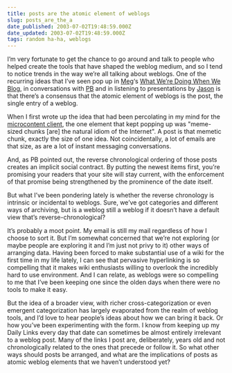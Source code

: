 ```yaml
---
title: posts are the atomic element of weblogs
slug: posts_are_the_a
date_published: 2003-07-02T19:48:59.000Z
date_updated: 2003-07-02T19:48:59.000Z
tags: random ha-ha, weblogs
---
```


I’m very fortunate to get the chance to go around and talk to people who helped create the tools that have shaped the weblog medium, and so I tend to notice trends in the way we’re all talking about weblogs. One of the recurring ideas that I’ve seen pop up in [Meg](http://www.megnut.com/)‘s [What We’re Doing When We Blog](http://www.oreillynet.com/pub/a/javascript/2002/06/13/megnut.html), in conversations with [PB](http://www.onfocus.com) and in listening to presentations by [Jason](http://www.shellen.com) is that there’s a consensus that the atomic element of weblogs is the post, the single entry of a weblog.

When I first wrote up the idea that had been percolating in my mind for the [microcontent client](http://www.dashes.com/magazine/backissues/introducing_the_microcontent_client.php), the one element that kept popping up was "meme-sized chunks [are] the natural idiom of the Internet". A post is that memetic chunk, exactly the size of one idea. Not coincidentally, a lot of emails are that size, as are a lot of instant messaging conversations.

And, as PB pointed out, the reverse chronological ordering of those posts creates an implicit social contract. By putting the newest items first, you’re promising your readers that your site will stay current, with the enforcement of that promise being strengthened by the prominence of the date itself.

But what I’ve been pondering lately is whether the reverse chronology is intrinsic or incidental to weblogs. Sure, we’ve got categories and different ways of archiving, but is a weblog still a weblog if it doesn’t have a default view that’s reverse-chronological?

It’s probably a moot point. My email is still my mail regardless of how I choose to sort it. But I’m somewhat concerned that we’re not exploring (or maybe people are exploring it and I’m just not privy to it) other ways of arranging data. Having been forced to make substantial use of a wiki for the first time in my life lately, I can see that pervasive hyperlinking is so compelling that it makes wiki enthusiasts willing to overlook the incredibly hard to use environment. And I can relate, as weblogs were so compelling to me that I’ve been keeping one since the olden days when there were no tools to make it easy.

But the idea of a broader view, with richer cross-categorization or even emergent categorization has largely evaporated from the realm of weblog tools, and I’d love to hear people’s ideas about how we can bring it back. Or how you’ve been experimenting with the form. I know from keeping up my Daily Links every day that date can sometimes be almost entirely irrelevant to a weblog post. Many of the links I post are, deliberately, years old and not chronologically related to the ones that precede or follow it. So what other ways should posts be arranged, and what are the implications of posts as atomic weblog elements that we haven’t understood yet?
